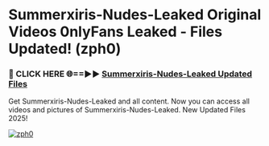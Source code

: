 # Summerxiris-Nudes-Leaked Original Videos 0nlyFans Leaked - Files Updated! (zph0)

<h3>🔴 CLICK HERE 🌐==►► <a href="https://tinyurl.com/yc6ubb5a" rel="nofollow">Summerxiris-Nudes-Leaked Updated Files</a></h3>

Get Summerxiris-Nudes-Leaked and all content. Now you can access all videos and pictures of Summerxiris-Nudes-Leaked. New Updated Files 2025!

[![zph0](https://i.imgur.com/7eu0CRL.gif)](https://tinyurl.com/yc6ubb5a)
